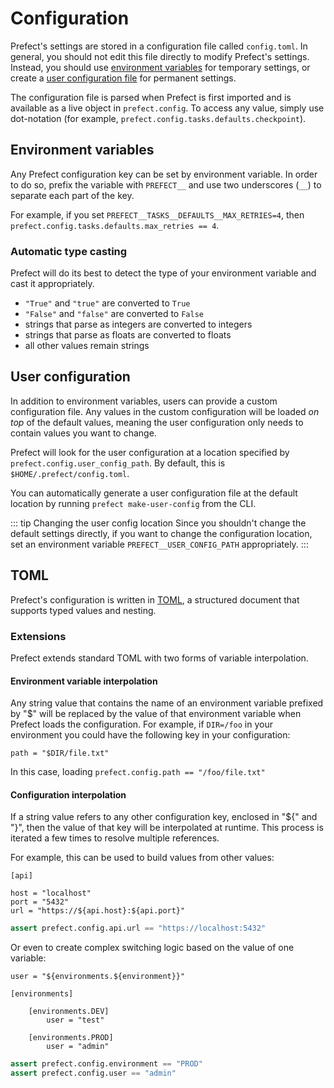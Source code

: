 # Configuration

Prefect's settings are stored in a configuration file called `config.toml`. In general, you should not edit this file directly to modify Prefect's settings. Instead, you should use [environment variables](#environment-variables) for temporary settings, or create a [user configuration file](#user-configuration) for permanent settings.

The configuration file is parsed when Prefect is first imported and is available as a live object in `prefect.config`. To access any value, simply use dot-notation (for example, `prefect.config.tasks.defaults.checkpoint`).

## Environment variables

Any Prefect configuration key can be set by environment variable. In order to do so, prefix the variable with `PREFECT__` and use two underscores (`__`) to separate each part of the key.

For example, if you set `PREFECT__TASKS__DEFAULTS__MAX_RETRIES=4`, then `prefect.config.tasks.defaults.max_retries == 4`.

### Automatic type casting

Prefect will do its best to detect the type of your environment variable and cast it appropriately.

- `"True"` and `"true"` are converted to `True`
- `"False"` and `"false"` are converted to `False`
- strings that parse as integers are converted to integers
- strings that parse as floats are converted to floats
- all other values remain strings

## User configuration

In addition to environment variables, users can provide a custom configuration file. Any values in the custom configuration will be loaded *on top* of the default values, meaning the user configuration only needs to contain values you want to change.

Prefect will look for the user configuration at a location specified by `prefect.config.user_config_path`. By default, this is `$HOME/.prefect/config.toml`.

You can automatically generate a user configuration file at the default location by running `prefect make-user-config` from the CLI.

::: tip Changing the user config location
Since you shouldn't change the default settings directly, if you want to change the configuration location, set an environment variable `PREFECT__USER_CONFIG_PATH` appropriately.
:::



## TOML

Prefect's configuration is written in [TOML](https://github.com/toml-lang/toml), a structured document that supports typed values and nesting.

### Extensions

Prefect extends standard TOML with two forms of variable interpolation.

#### Environment variable interpolation

Any string value that contains the name of an environment variable prefixed by "\$" will be replaced by the value of that environment variable when Prefect loads the configuration. For example, if `DIR=/foo` in your environment you could have the following key in your configuration:

```
path = "$DIR/file.txt"
```

In this case, loading `prefect.config.path == "/foo/file.txt"`

#### Configuration interpolation

If a string value refers to any other configuration key, enclosed in "\${" and "}", then the value of that key will be interpolated at runtime. This process is iterated a few times to resolve multiple references.

For example, this can be used to build values from other values:

```
[api]

host = "localhost"
port = "5432"
url = "https://${api.host}:${api.port}"
```

```python
assert prefect.config.api.url == "https://localhost:5432"
```

Or even to create complex switching logic based on the value of one variable:

```
user = "${environments.${environment}}"

[environments]

    [environments.DEV]
        user = "test"

    [environments.PROD]
        user = "admin"
```

```python
assert prefect.config.environment == "PROD"
assert prefect.config.user == "admin"
```
